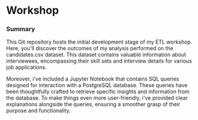 # Workshop
### Summary
This Git repository hosts the initial development stage of my ETL workshop. Here, you'll discover the outcomes of my analysis performed on the candidates.csv dataset. This dataset contains valuable information about interviewees, encompassing their skill sets and interview details for various job applications.

Moreover, i've included a Jupyter Notebook that contains SQL queries designed for interaction with a PostgreSQL database. These queries have been thoughtfully crafted to retrieve specific insights and information from the database. To make things even more user-friendly, i've provided clear explanations alongside the queries, ensuring a smoother grasp of their purpose and functionality.

